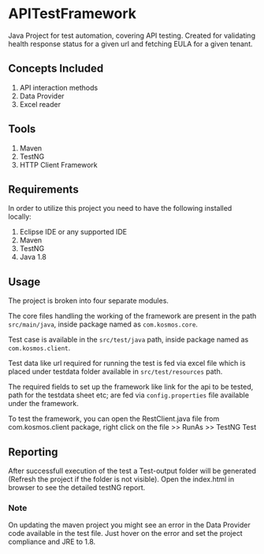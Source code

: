 # APITestFramework
Java Project for test automation, covering API testing. Created for validating health response status for a given url and fetching EULA for a given tenant.

## Concepts Included
1. API interaction methods
2. Data Provider
3. Excel reader

## Tools
1. Maven
2. TestNG
3. HTTP Client Framework

## Requirements
In order to utilize this project you need to have the following installed locally:
1. Eclipse IDE or any supported IDE
2. Maven
3. TestNG
4. Java 1.8

## Usage
The project is broken into four separate modules. 

The core files handling the working of the framework are present in the path `src/main/java`, inside package named as `com.kosmos.core`. 

Test case is available in the `src/test/java` path, inside package named as `com.kosmos.client`.

Test data like url required for running the test is fed via excel file which is placed under testdata folder available in `src/test/resources` path.

The required fields to set up the framework like link for the api to be tested, path for the testdata sheet etc; are fed via `config.properties` file available under the framework.

To test the framework, you can open the RestClient.java file from com.kosmos.client package, right click on the file >> RunAs >> TestNG Test

## Reporting
After successfull execution of the test a Test-output folder will be generated (Refresh the project if the folder is not visible). Open the index.html in browser to see the detailed testNG report.

### Note
On updating the maven project you might see an error in the Data Provider code available in the test file. Just hover on the error and set the project compliance and JRE to 1.8.
